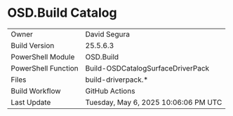 ﻿# OSD.Build Catalog

| | |
|-|-|
| Owner | David Segura |
| Build Version | 25.5.6.3 |
| PowerShell Module | OSD.Build |
| PowerShell Function | Build-OSDCatalogSurfaceDriverPack |
| Files | build-driverpack.* |
| Build Workflow | GitHub Actions |
| Last Update | Tuesday, May 6, 2025 10:06:06 PM UTC |
